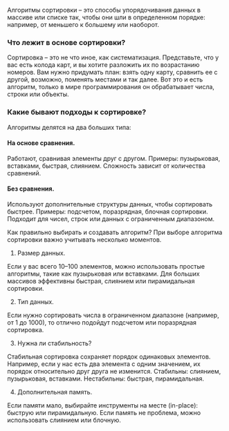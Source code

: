 Алгоритмы сортировки – это способы упорядочивания данных в массиве или списке так, чтобы они шли в определенном порядке: например, от меньшего к большему или наоборот. 

### Что лежит в основе сортировки?

Сортировка – это не что иное, как систематизация. Представьте, что у вас есть колода карт, и вы хотите разложить их по возрастанию номеров. Вам нужно придумать план: взять одну карту, сравнить ее с другой, возможно, поменять местами и так далее. Вот это и есть алгоритм, только в мире программирования он обрабатывает числа, строки или объекты.

### Какие бывают подходы к сортировке?
Алгоритмы делятся на два больших типа:

#### На основе сравнения.

Работают, сравнивая элементы друг с другом.
Примеры: пузырьковая, вставками, быстрая, слиянием.
Сложность зависит от количества сравнений.

#### Без сравнения.

Используют дополнительные структуры данных, чтобы сортировать быстрее.
Примеры: подсчетом, поразрядная, блочная сортировки.
Подходит для чисел, строк или данных с ограниченным диапазоном.

Как правильно выбирать и создавать алгоритм?
При выборе алгоритма сортировки важно учитывать несколько моментов.

1. Размер данных.

Если у вас всего 10–100 элементов, можно использовать простые алгоритмы, такие как пузырьковая или вставками.
Для больших массивов эффективны быстрая, слиянием или пирамидальная сортировки.

2. Тип данных.

Если нужно сортировать числа в ограниченном диапазоне (например, от 1 до 1000), то отлично подойдут подсчетом или поразрядная сортировка.

3. Нужна ли стабильность?

Стабильная сортировка сохраняет порядок одинаковых элементов. Например, если у нас есть два элемента с одним значением, их порядок относительно друг друга не изменится.
Стабильны: слиянием, пузырьковая, вставками.
Нестабильны: быстрая, пирамидальная.

4. Дополнительная память.

Если памяти мало, выбирайте инструменты на месте (in-place): быструю или пирамидальную.
Если память не проблема, можно использовать слиянием или блочную.


